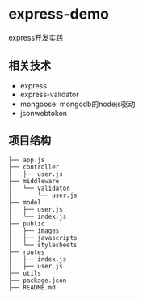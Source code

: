 # express-demo

express开发实践

## 相关技术

- express
- express-validator
- mongoose: mongodb的nodejs驱动
- jsonwebtoken

## 项目结构

```
├── app.js
├── controller
│   ├── user.js
├── middleware
│   └── validator
│       └── user.js
├── model
│   ├── user.js
│   └── index.js
├── public
│   ├── images
│   ├── javascripts
│   └── stylesheets
├── routes
│   ├── index.js
│   ├── user.js
├── utils
├── package.json
├── README.md
```
